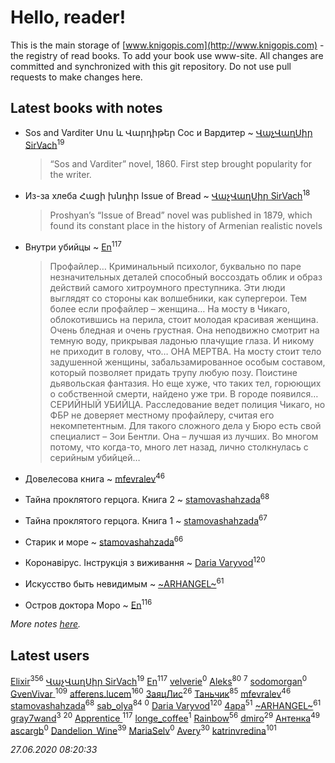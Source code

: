 # Hello, reader!
This is the main storage of [www.knigopis.com](http://www.knigopis.com) - the registry of read books.
To add your book use www-site. All changes are committed and synchronized with this git repository.
Do not use pull requests to make changes here.


## Latest books with notes
* Sos and Varditer Սոս և Վարդիթեր Сос и Вардитер ~ [ՎաչՎաղՍիր SirVach](users/113/1130000004300166-yandex)<sup>19</sup>
    > “Sos and Varditer” novel, 1860. First step brought popularity for the writer.

* Из-за хлеба Հացի խնդիր Issue of Bread ~ [ՎաչՎաղՍիր SirVach](users/113/1130000004300166-yandex)<sup>18</sup>
    > Proshyan’s “Issue of Bread” novel was published in 1879, which found its constant place in the history of Armenian realistic novels

* Внутри убийцы ~ [En](users/333/333646551-vkontakte)<sup>117</sup>
    > Профайлер… Криминальный психолог, буквально по паре незначительных деталей способный воссоздать облик и образ действий самого хитроумного преступника. Эти люди выглядят со стороны как волшебники, как супергерои. Тем более если профайлер – женщина…
    > На мосту в Чикаго, облокотившись на перила, стоит молодая красивая женщина. Очень бледная и очень грустная. Она неподвижно смотрит на темную воду, прикрывая ладонью плачущие глаза. И никому не приходит в голову, что…
    > ОНА МЕРТВА.
    > На мосту стоит тело задушенной женщины, забальзамированное особым составом, который позволяет придать трупу любую позу. Поистине дьявольская фантазия. Но еще хуже, что таких тел, горюющих о собственной смерти, найдено уже три. В городе появился…
    > СЕРИЙНЫЙ УБИЙЦА.
    > Расследование ведет полиция Чикаго, но ФБР не доверяет местному профайлеру, считая его некомпетентным. Для такого сложного дела у Бюро есть свой специалист – Зои Бентли. Она – лучшая из лучших. Во многом потому, что когда-то, много лет назад, лично столкнулась с серийным убийцей…

* Довелесова книга ~ [mfevralev](users/140/140966150-vkontakte)<sup>46</sup>

* Тайна проклятого герцога. Книга 2 ~ [stamovashahzada](users/310/310646815-vkontakte)<sup>68</sup>

* Тайна проклятого герцога. Книга 1 ~ [stamovashahzada](users/310/310646815-vkontakte)<sup>67</sup>

* Старик и море ~ [stamovashahzada](users/310/310646815-vkontakte)<sup>66</sup>

* Коронавірус. Інструкція з виживання ~ [Daria Varyvod](users/829/829893410524253-facebook)<sup>120</sup>

* Искусство быть невидимым ~ [~ARHANGEL~](users/642/64251996-vkontakte)<sup>61</sup>

* Остров доктора Моро ~ [En](users/333/333646551-vkontakte)<sup>116</sup>


_More notes [here](latest_books_with_notes.md)._


## Latest users
[Elixir](users/115/115826717712507836033-google)<sup>356</sup> 
[ՎաչՎաղՍիր SirVach](users/113/1130000004300166-yandex)<sup>19</sup> 
[En](users/333/333646551-vkontakte)<sup>117</sup> 
[velverie](users/173/173628445-vkontakte)<sup>0</sup> 
[Aleks](users/117/117835844513813219393-google)<sup>80</sup> 
[](users/104/104731829794763834502-google)<sup>7</sup> 
[sodomorgan](users/101/101526240567453573875-google)<sup>0</sup> 
[GvenVivar ](users/158/158266434925901-facebook)<sup>109</sup> 
[afferens.lucem](users/196/196071655-vkontakte)<sup>160</sup> 
[ЗаяцЛис](users/112/112388384595246311466-google)<sup>26</sup> 
[Таньчик](users/209/2096581563762610-facebook)<sup>85</sup> 
[mfevralev](users/140/140966150-vkontakte)<sup>46</sup> 
[stamovashahzada](users/310/310646815-vkontakte)<sup>68</sup> 
[sab_olya](users/139/139338401-vkontakte)<sup>84</sup> 
[](users/241/2417202-vkontakte)<sup>0</sup> 
[Daria Varyvod](users/829/829893410524253-facebook)<sup>120</sup> 
[4apa](users/117/117392596378069249667-google)<sup>51</sup> 
[~ARHANGEL~](users/642/64251996-vkontakte)<sup>61</sup> 
[gray7wand](users/110/110080946273609412257-google)<sup>3</sup> 
[](users/153/1537586159620888-facebook)<sup>20</sup> 
[Apprentice ](users/528/52821952-vkontakte)<sup>117</sup> 
[longe_coffee](users/369/369557556-vkontakte)<sup>1</sup> 
[Rainbow](users/109/109787328219839805802-google)<sup>56</sup> 
[dmiro](users/571/5714115-vkontakte)<sup>29</sup> 
[Антенка](users/118/118158645037334943900-google)<sup>49</sup> 
[ascargb](users/101/10125314-vkontakte)<sup>0</sup> 
[Dandelion_Wine](users/586/58602788-vkontakte)<sup>39</sup> 
[MariaSelv](users/111/111954412181372496903-google)<sup>0</sup> 
[Avery](users/567/56734832-yandex)<sup>30</sup> 
[katrinvredina](users/233/2336755-vkontakte)<sup>101</sup> 


_27.06.2020 08:20:33_
